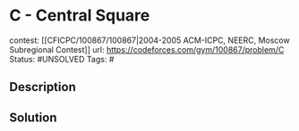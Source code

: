 # C - Central Square

contest: [[CFICPC/100867/100867|2004-2005 ACM-ICPC, NEERC, Moscow Subregional Contest]]
url: https://codeforces.com/gym/100867/problem/C
Status: #UNSOLVED
Tags: #

## Description

## Solution

